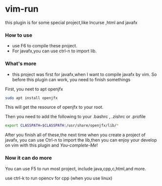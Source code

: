 # vim-run 
this plugin is for some special project,like lncurse ,html and javafx
### How to use
* use F6 to compile these project.
* For javafx,you can use ctrl-n to import lib.

###  What's more
* this project was first for javafx,when I want to compile javafx by vim. So before this plugin can work, you need to finish somethings

First, you neet to apt openjfx
```sh
sudo apt install openjfx
```

This will get the resource of openjfx to your root.


Then you need to add the following to your .bashrc , .zishrc or .profile


```sh
export CLASSPATH=$CLASSPATH:/usr/share/openjfx/lib/*
```

After you finish all of these,the next time when you create a project of javafx, you can use Ctrl-n to import the lib,then you can enjoy your develop on vim with this plugin and <I>You-complete-Me</I>!

### Now it can do more
You can use F5 to run most project, include java,cpp,c,html,and more.

use ctrl-k to run opencv for cpp (when you use linux)
